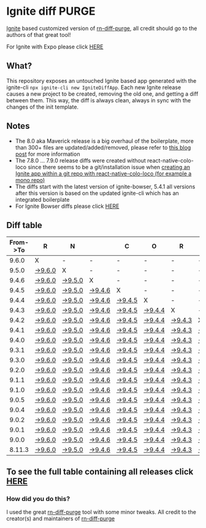 # Ignite diff PURGE

[Ignite](https://github.com/infinitered/ignite) based customized version of [rn-diff-purge](https://github.com/react-native-community/rn-diff-purge/), all credit should go to the authors of that great tool!

For Ignite with Expo please click [HERE](https://github.com/nirre7/ignite-expo-diff-purge)

## What?

This repository exposes an untouched Ignite based app generated with the ignite-cli
`npx ignite-cli new IgniteDiffApp`. Each new Ignite release causes a new project to be created, removing the old one, and getting a diff between them. This way, the diff is always clean, always in sync with the changes of the init template.

## Notes
- The 8.0 aka Maverick release is a big overhaul of the boilerplate, more than 300+ files are updated/added/removed, please refer to [this blog post](https://shift.infinite.red/announcing-ignite-8-0-maverick-fbbdafbb738e) for more information
- The 7.8.0 ... 7.9.0 release diffs were created without react-native-colo-loco since there seems to be a git/installation issue when [creating an Ignite app within a git repo with react-native-colo-loco (for example a mono repo)](https://github.com/infinitered/ignite/issues/1845)
- The diffs start with the latest version of ignite-bowser, 5.4.1 all versions after this version is based on the updated ignite-cli which has an integrated boilerplate
- For Ignite Bowser diffs please click [HERE](https://github.com/nirre7/ignite-bowser-diff-purge)

## Diff table

| From->To | R                                                                                            | N                                                                                            |                                                                                              | C                                                                                            | O                                                                                            | R                                                                                            | E                                                                                            |                                                                                              | T                                                                                            | E                                                                                            | A                                                                                            | M                                                                                            |                                                                                              |                                                                                              |                                                                                              |                                                                                              |                                                                                              |                                                                                              |                                                                                              |     |
| -------- | -------------------------------------------------------------------------------------------- | -------------------------------------------------------------------------------------------- | -------------------------------------------------------------------------------------------- | -------------------------------------------------------------------------------------------- | -------------------------------------------------------------------------------------------- | -------------------------------------------------------------------------------------------- | -------------------------------------------------------------------------------------------- | -------------------------------------------------------------------------------------------- | -------------------------------------------------------------------------------------------- | -------------------------------------------------------------------------------------------- | -------------------------------------------------------------------------------------------- | -------------------------------------------------------------------------------------------- | -------------------------------------------------------------------------------------------- | -------------------------------------------------------------------------------------------- | -------------------------------------------------------------------------------------------- | -------------------------------------------------------------------------------------------- | -------------------------------------------------------------------------------------------- | -------------------------------------------------------------------------------------------- | -------------------------------------------------------------------------------------------- | --- |
| 9.6.0    | X                                                                                            | -                                                                                            | -                                                                                            | -                                                                                            | -                                                                                            | -                                                                                            | -                                                                                            | -                                                                                            | -                                                                                            | -                                                                                            | -                                                                                            | -                                                                                            | -                                                                                            | -                                                                                            | -                                                                                            | -                                                                                            | -                                                                                            | -                                                                                            | -                                                                                            | -   |
| 9.5.0    | [->9.6.0](https://github.com/nirre7/ignite-diff-purge/compare/release/9.5.0..release/9.6.0)  | X                                                                                            | -                                                                                            | -                                                                                            | -                                                                                            | -                                                                                            | -                                                                                            | -                                                                                            | -                                                                                            | -                                                                                            | -                                                                                            | -                                                                                            | -                                                                                            | -                                                                                            | -                                                                                            | -                                                                                            | -                                                                                            | -                                                                                            | -                                                                                            | -   |
| 9.4.6    | [->9.6.0](https://github.com/nirre7/ignite-diff-purge/compare/release/9.4.6..release/9.6.0)  | [->9.5.0](https://github.com/nirre7/ignite-diff-purge/compare/release/9.4.6..release/9.5.0)  | X                                                                                            | -                                                                                            | -                                                                                            | -                                                                                            | -                                                                                            | -                                                                                            | -                                                                                            | -                                                                                            | -                                                                                            | -                                                                                            | -                                                                                            | -                                                                                            | -                                                                                            | -                                                                                            | -                                                                                            | -                                                                                            | -                                                                                            | -   |
| 9.4.5    | [->9.6.0](https://github.com/nirre7/ignite-diff-purge/compare/release/9.4.5..release/9.6.0)  | [->9.5.0](https://github.com/nirre7/ignite-diff-purge/compare/release/9.4.5..release/9.5.0)  | [->9.4.6](https://github.com/nirre7/ignite-diff-purge/compare/release/9.4.5..release/9.4.6)  | X                                                                                            | -                                                                                            | -                                                                                            | -                                                                                            | -                                                                                            | -                                                                                            | -                                                                                            | -                                                                                            | -                                                                                            | -                                                                                            | -                                                                                            | -                                                                                            | -                                                                                            | -                                                                                            | -                                                                                            | -                                                                                            | -   |
| 9.4.4    | [->9.6.0](https://github.com/nirre7/ignite-diff-purge/compare/release/9.4.4..release/9.6.0)  | [->9.5.0](https://github.com/nirre7/ignite-diff-purge/compare/release/9.4.4..release/9.5.0)  | [->9.4.6](https://github.com/nirre7/ignite-diff-purge/compare/release/9.4.4..release/9.4.6)  | [->9.4.5](https://github.com/nirre7/ignite-diff-purge/compare/release/9.4.4..release/9.4.5)  | X                                                                                            | -                                                                                            | -                                                                                            | -                                                                                            | -                                                                                            | -                                                                                            | -                                                                                            | -                                                                                            | -                                                                                            | -                                                                                            | -                                                                                            | -                                                                                            | -                                                                                            | -                                                                                            | -                                                                                            | -   |
| 9.4.3    | [->9.6.0](https://github.com/nirre7/ignite-diff-purge/compare/release/9.4.3..release/9.6.0)  | [->9.5.0](https://github.com/nirre7/ignite-diff-purge/compare/release/9.4.3..release/9.5.0)  | [->9.4.6](https://github.com/nirre7/ignite-diff-purge/compare/release/9.4.3..release/9.4.6)  | [->9.4.5](https://github.com/nirre7/ignite-diff-purge/compare/release/9.4.3..release/9.4.5)  | [->9.4.4](https://github.com/nirre7/ignite-diff-purge/compare/release/9.4.3..release/9.4.4)  | X                                                                                            | -                                                                                            | -                                                                                            | -                                                                                            | -                                                                                            | -                                                                                            | -                                                                                            | -                                                                                            | -                                                                                            | -                                                                                            | -                                                                                            | -                                                                                            | -                                                                                            | -                                                                                            | -   |
| 9.4.2    | [->9.6.0](https://github.com/nirre7/ignite-diff-purge/compare/release/9.4.2..release/9.6.0)  | [->9.5.0](https://github.com/nirre7/ignite-diff-purge/compare/release/9.4.2..release/9.5.0)  | [->9.4.6](https://github.com/nirre7/ignite-diff-purge/compare/release/9.4.2..release/9.4.6)  | [->9.4.5](https://github.com/nirre7/ignite-diff-purge/compare/release/9.4.2..release/9.4.5)  | [->9.4.4](https://github.com/nirre7/ignite-diff-purge/compare/release/9.4.2..release/9.4.4)  | [->9.4.3](https://github.com/nirre7/ignite-diff-purge/compare/release/9.4.2..release/9.4.3)  | X                                                                                            | -                                                                                            | -                                                                                            | -                                                                                            | -                                                                                            | -                                                                                            | -                                                                                            | -                                                                                            | -                                                                                            | -                                                                                            | -                                                                                            | -                                                                                            | -                                                                                            | -   |
| 9.4.1    | [->9.6.0](https://github.com/nirre7/ignite-diff-purge/compare/release/9.4.1..release/9.6.0)  | [->9.5.0](https://github.com/nirre7/ignite-diff-purge/compare/release/9.4.1..release/9.5.0)  | [->9.4.6](https://github.com/nirre7/ignite-diff-purge/compare/release/9.4.1..release/9.4.6)  | [->9.4.5](https://github.com/nirre7/ignite-diff-purge/compare/release/9.4.1..release/9.4.5)  | [->9.4.4](https://github.com/nirre7/ignite-diff-purge/compare/release/9.4.1..release/9.4.4)  | [->9.4.3](https://github.com/nirre7/ignite-diff-purge/compare/release/9.4.1..release/9.4.3)  | [->9.4.2](https://github.com/nirre7/ignite-diff-purge/compare/release/9.4.1..release/9.4.2)  | X                                                                                            | -                                                                                            | -                                                                                            | -                                                                                            | -                                                                                            | -                                                                                            | -                                                                                            | -                                                                                            | -                                                                                            | -                                                                                            | -                                                                                            | -                                                                                            | -   |
| 9.4.0    | [->9.6.0](https://github.com/nirre7/ignite-diff-purge/compare/release/9.4.0..release/9.6.0)  | [->9.5.0](https://github.com/nirre7/ignite-diff-purge/compare/release/9.4.0..release/9.5.0)  | [->9.4.6](https://github.com/nirre7/ignite-diff-purge/compare/release/9.4.0..release/9.4.6)  | [->9.4.5](https://github.com/nirre7/ignite-diff-purge/compare/release/9.4.0..release/9.4.5)  | [->9.4.4](https://github.com/nirre7/ignite-diff-purge/compare/release/9.4.0..release/9.4.4)  | [->9.4.3](https://github.com/nirre7/ignite-diff-purge/compare/release/9.4.0..release/9.4.3)  | [->9.4.2](https://github.com/nirre7/ignite-diff-purge/compare/release/9.4.0..release/9.4.2)  | [->9.4.1](https://github.com/nirre7/ignite-diff-purge/compare/release/9.4.0..release/9.4.1)  | X                                                                                            | -                                                                                            | -                                                                                            | -                                                                                            | -                                                                                            | -                                                                                            | -                                                                                            | -                                                                                            | -                                                                                            | -                                                                                            | -                                                                                            | -   |
| 9.3.1    | [->9.6.0](https://github.com/nirre7/ignite-diff-purge/compare/release/9.3.1..release/9.6.0)  | [->9.5.0](https://github.com/nirre7/ignite-diff-purge/compare/release/9.3.1..release/9.5.0)  | [->9.4.6](https://github.com/nirre7/ignite-diff-purge/compare/release/9.3.1..release/9.4.6)  | [->9.4.5](https://github.com/nirre7/ignite-diff-purge/compare/release/9.3.1..release/9.4.5)  | [->9.4.4](https://github.com/nirre7/ignite-diff-purge/compare/release/9.3.1..release/9.4.4)  | [->9.4.3](https://github.com/nirre7/ignite-diff-purge/compare/release/9.3.1..release/9.4.3)  | [->9.4.2](https://github.com/nirre7/ignite-diff-purge/compare/release/9.3.1..release/9.4.2)  | [->9.4.1](https://github.com/nirre7/ignite-diff-purge/compare/release/9.3.1..release/9.4.1)  | [->9.4.0](https://github.com/nirre7/ignite-diff-purge/compare/release/9.3.1..release/9.4.0)  | X                                                                                            | -                                                                                            | -                                                                                            | -                                                                                            | -                                                                                            | -                                                                                            | -                                                                                            | -                                                                                            | -                                                                                            | -                                                                                            | -   |
| 9.3.0    | [->9.6.0](https://github.com/nirre7/ignite-diff-purge/compare/release/9.3.0..release/9.6.0)  | [->9.5.0](https://github.com/nirre7/ignite-diff-purge/compare/release/9.3.0..release/9.5.0)  | [->9.4.6](https://github.com/nirre7/ignite-diff-purge/compare/release/9.3.0..release/9.4.6)  | [->9.4.5](https://github.com/nirre7/ignite-diff-purge/compare/release/9.3.0..release/9.4.5)  | [->9.4.4](https://github.com/nirre7/ignite-diff-purge/compare/release/9.3.0..release/9.4.4)  | [->9.4.3](https://github.com/nirre7/ignite-diff-purge/compare/release/9.3.0..release/9.4.3)  | [->9.4.2](https://github.com/nirre7/ignite-diff-purge/compare/release/9.3.0..release/9.4.2)  | [->9.4.1](https://github.com/nirre7/ignite-diff-purge/compare/release/9.3.0..release/9.4.1)  | [->9.4.0](https://github.com/nirre7/ignite-diff-purge/compare/release/9.3.0..release/9.4.0)  | [->9.3.1](https://github.com/nirre7/ignite-diff-purge/compare/release/9.3.0..release/9.3.1)  | X                                                                                            | -                                                                                            | -                                                                                            | -                                                                                            | -                                                                                            | -                                                                                            | -                                                                                            | -                                                                                            | -                                                                                            | -   |
| 9.2.0    | [->9.6.0](https://github.com/nirre7/ignite-diff-purge/compare/release/9.2.0..release/9.6.0)  | [->9.5.0](https://github.com/nirre7/ignite-diff-purge/compare/release/9.2.0..release/9.5.0)  | [->9.4.6](https://github.com/nirre7/ignite-diff-purge/compare/release/9.2.0..release/9.4.6)  | [->9.4.5](https://github.com/nirre7/ignite-diff-purge/compare/release/9.2.0..release/9.4.5)  | [->9.4.4](https://github.com/nirre7/ignite-diff-purge/compare/release/9.2.0..release/9.4.4)  | [->9.4.3](https://github.com/nirre7/ignite-diff-purge/compare/release/9.2.0..release/9.4.3)  | [->9.4.2](https://github.com/nirre7/ignite-diff-purge/compare/release/9.2.0..release/9.4.2)  | [->9.4.1](https://github.com/nirre7/ignite-diff-purge/compare/release/9.2.0..release/9.4.1)  | [->9.4.0](https://github.com/nirre7/ignite-diff-purge/compare/release/9.2.0..release/9.4.0)  | [->9.3.1](https://github.com/nirre7/ignite-diff-purge/compare/release/9.2.0..release/9.3.1)  | [->9.3.0](https://github.com/nirre7/ignite-diff-purge/compare/release/9.2.0..release/9.3.0)  | X                                                                                            | -                                                                                            | -                                                                                            | -                                                                                            | -                                                                                            | -                                                                                            | -                                                                                            | -                                                                                            | -   |
| 9.1.1    | [->9.6.0](https://github.com/nirre7/ignite-diff-purge/compare/release/9.1.1..release/9.6.0)  | [->9.5.0](https://github.com/nirre7/ignite-diff-purge/compare/release/9.1.1..release/9.5.0)  | [->9.4.6](https://github.com/nirre7/ignite-diff-purge/compare/release/9.1.1..release/9.4.6)  | [->9.4.5](https://github.com/nirre7/ignite-diff-purge/compare/release/9.1.1..release/9.4.5)  | [->9.4.4](https://github.com/nirre7/ignite-diff-purge/compare/release/9.1.1..release/9.4.4)  | [->9.4.3](https://github.com/nirre7/ignite-diff-purge/compare/release/9.1.1..release/9.4.3)  | [->9.4.2](https://github.com/nirre7/ignite-diff-purge/compare/release/9.1.1..release/9.4.2)  | [->9.4.1](https://github.com/nirre7/ignite-diff-purge/compare/release/9.1.1..release/9.4.1)  | [->9.4.0](https://github.com/nirre7/ignite-diff-purge/compare/release/9.1.1..release/9.4.0)  | [->9.3.1](https://github.com/nirre7/ignite-diff-purge/compare/release/9.1.1..release/9.3.1)  | [->9.3.0](https://github.com/nirre7/ignite-diff-purge/compare/release/9.1.1..release/9.3.0)  | [->9.2.0](https://github.com/nirre7/ignite-diff-purge/compare/release/9.1.1..release/9.2.0)  | X                                                                                            | -                                                                                            | -                                                                                            | -                                                                                            | -                                                                                            | -                                                                                            | -                                                                                            | -   |
| 9.1.0    | [->9.6.0](https://github.com/nirre7/ignite-diff-purge/compare/release/9.1.0..release/9.6.0)  | [->9.5.0](https://github.com/nirre7/ignite-diff-purge/compare/release/9.1.0..release/9.5.0)  | [->9.4.6](https://github.com/nirre7/ignite-diff-purge/compare/release/9.1.0..release/9.4.6)  | [->9.4.5](https://github.com/nirre7/ignite-diff-purge/compare/release/9.1.0..release/9.4.5)  | [->9.4.4](https://github.com/nirre7/ignite-diff-purge/compare/release/9.1.0..release/9.4.4)  | [->9.4.3](https://github.com/nirre7/ignite-diff-purge/compare/release/9.1.0..release/9.4.3)  | [->9.4.2](https://github.com/nirre7/ignite-diff-purge/compare/release/9.1.0..release/9.4.2)  | [->9.4.1](https://github.com/nirre7/ignite-diff-purge/compare/release/9.1.0..release/9.4.1)  | [->9.4.0](https://github.com/nirre7/ignite-diff-purge/compare/release/9.1.0..release/9.4.0)  | [->9.3.1](https://github.com/nirre7/ignite-diff-purge/compare/release/9.1.0..release/9.3.1)  | [->9.3.0](https://github.com/nirre7/ignite-diff-purge/compare/release/9.1.0..release/9.3.0)  | [->9.2.0](https://github.com/nirre7/ignite-diff-purge/compare/release/9.1.0..release/9.2.0)  | [->9.1.1](https://github.com/nirre7/ignite-diff-purge/compare/release/9.1.0..release/9.1.1)  | X                                                                                            | -                                                                                            | -                                                                                            | -                                                                                            | -                                                                                            | -                                                                                            | -   |
| 9.0.5    | [->9.6.0](https://github.com/nirre7/ignite-diff-purge/compare/release/9.0.5..release/9.6.0)  | [->9.5.0](https://github.com/nirre7/ignite-diff-purge/compare/release/9.0.5..release/9.5.0)  | [->9.4.6](https://github.com/nirre7/ignite-diff-purge/compare/release/9.0.5..release/9.4.6)  | [->9.4.5](https://github.com/nirre7/ignite-diff-purge/compare/release/9.0.5..release/9.4.5)  | [->9.4.4](https://github.com/nirre7/ignite-diff-purge/compare/release/9.0.5..release/9.4.4)  | [->9.4.3](https://github.com/nirre7/ignite-diff-purge/compare/release/9.0.5..release/9.4.3)  | [->9.4.2](https://github.com/nirre7/ignite-diff-purge/compare/release/9.0.5..release/9.4.2)  | [->9.4.1](https://github.com/nirre7/ignite-diff-purge/compare/release/9.0.5..release/9.4.1)  | [->9.4.0](https://github.com/nirre7/ignite-diff-purge/compare/release/9.0.5..release/9.4.0)  | [->9.3.1](https://github.com/nirre7/ignite-diff-purge/compare/release/9.0.5..release/9.3.1)  | [->9.3.0](https://github.com/nirre7/ignite-diff-purge/compare/release/9.0.5..release/9.3.0)  | [->9.2.0](https://github.com/nirre7/ignite-diff-purge/compare/release/9.0.5..release/9.2.0)  | [->9.1.1](https://github.com/nirre7/ignite-diff-purge/compare/release/9.0.5..release/9.1.1)  | [->9.1.0](https://github.com/nirre7/ignite-diff-purge/compare/release/9.0.5..release/9.1.0)  | X                                                                                            | -                                                                                            | -                                                                                            | -                                                                                            | -                                                                                            | -   |
| 9.0.4    | [->9.6.0](https://github.com/nirre7/ignite-diff-purge/compare/release/9.0.4..release/9.6.0)  | [->9.5.0](https://github.com/nirre7/ignite-diff-purge/compare/release/9.0.4..release/9.5.0)  | [->9.4.6](https://github.com/nirre7/ignite-diff-purge/compare/release/9.0.4..release/9.4.6)  | [->9.4.5](https://github.com/nirre7/ignite-diff-purge/compare/release/9.0.4..release/9.4.5)  | [->9.4.4](https://github.com/nirre7/ignite-diff-purge/compare/release/9.0.4..release/9.4.4)  | [->9.4.3](https://github.com/nirre7/ignite-diff-purge/compare/release/9.0.4..release/9.4.3)  | [->9.4.2](https://github.com/nirre7/ignite-diff-purge/compare/release/9.0.4..release/9.4.2)  | [->9.4.1](https://github.com/nirre7/ignite-diff-purge/compare/release/9.0.4..release/9.4.1)  | [->9.4.0](https://github.com/nirre7/ignite-diff-purge/compare/release/9.0.4..release/9.4.0)  | [->9.3.1](https://github.com/nirre7/ignite-diff-purge/compare/release/9.0.4..release/9.3.1)  | [->9.3.0](https://github.com/nirre7/ignite-diff-purge/compare/release/9.0.4..release/9.3.0)  | [->9.2.0](https://github.com/nirre7/ignite-diff-purge/compare/release/9.0.4..release/9.2.0)  | [->9.1.1](https://github.com/nirre7/ignite-diff-purge/compare/release/9.0.4..release/9.1.1)  | [->9.1.0](https://github.com/nirre7/ignite-diff-purge/compare/release/9.0.4..release/9.1.0)  | [->9.0.5](https://github.com/nirre7/ignite-diff-purge/compare/release/9.0.4..release/9.0.5)  | X                                                                                            | -                                                                                            | -                                                                                            | -                                                                                            | -   |
| 9.0.2    | [->9.6.0](https://github.com/nirre7/ignite-diff-purge/compare/release/9.0.2..release/9.6.0)  | [->9.5.0](https://github.com/nirre7/ignite-diff-purge/compare/release/9.0.2..release/9.5.0)  | [->9.4.6](https://github.com/nirre7/ignite-diff-purge/compare/release/9.0.2..release/9.4.6)  | [->9.4.5](https://github.com/nirre7/ignite-diff-purge/compare/release/9.0.2..release/9.4.5)  | [->9.4.4](https://github.com/nirre7/ignite-diff-purge/compare/release/9.0.2..release/9.4.4)  | [->9.4.3](https://github.com/nirre7/ignite-diff-purge/compare/release/9.0.2..release/9.4.3)  | [->9.4.2](https://github.com/nirre7/ignite-diff-purge/compare/release/9.0.2..release/9.4.2)  | [->9.4.1](https://github.com/nirre7/ignite-diff-purge/compare/release/9.0.2..release/9.4.1)  | [->9.4.0](https://github.com/nirre7/ignite-diff-purge/compare/release/9.0.2..release/9.4.0)  | [->9.3.1](https://github.com/nirre7/ignite-diff-purge/compare/release/9.0.2..release/9.3.1)  | [->9.3.0](https://github.com/nirre7/ignite-diff-purge/compare/release/9.0.2..release/9.3.0)  | [->9.2.0](https://github.com/nirre7/ignite-diff-purge/compare/release/9.0.2..release/9.2.0)  | [->9.1.1](https://github.com/nirre7/ignite-diff-purge/compare/release/9.0.2..release/9.1.1)  | [->9.1.0](https://github.com/nirre7/ignite-diff-purge/compare/release/9.0.2..release/9.1.0)  | [->9.0.5](https://github.com/nirre7/ignite-diff-purge/compare/release/9.0.2..release/9.0.5)  | [->9.0.4](https://github.com/nirre7/ignite-diff-purge/compare/release/9.0.2..release/9.0.4)  | X                                                                                            | -                                                                                            | -                                                                                            | -   |
| 9.0.1    | [->9.6.0](https://github.com/nirre7/ignite-diff-purge/compare/release/9.0.1..release/9.6.0)  | [->9.5.0](https://github.com/nirre7/ignite-diff-purge/compare/release/9.0.1..release/9.5.0)  | [->9.4.6](https://github.com/nirre7/ignite-diff-purge/compare/release/9.0.1..release/9.4.6)  | [->9.4.5](https://github.com/nirre7/ignite-diff-purge/compare/release/9.0.1..release/9.4.5)  | [->9.4.4](https://github.com/nirre7/ignite-diff-purge/compare/release/9.0.1..release/9.4.4)  | [->9.4.3](https://github.com/nirre7/ignite-diff-purge/compare/release/9.0.1..release/9.4.3)  | [->9.4.2](https://github.com/nirre7/ignite-diff-purge/compare/release/9.0.1..release/9.4.2)  | [->9.4.1](https://github.com/nirre7/ignite-diff-purge/compare/release/9.0.1..release/9.4.1)  | [->9.4.0](https://github.com/nirre7/ignite-diff-purge/compare/release/9.0.1..release/9.4.0)  | [->9.3.1](https://github.com/nirre7/ignite-diff-purge/compare/release/9.0.1..release/9.3.1)  | [->9.3.0](https://github.com/nirre7/ignite-diff-purge/compare/release/9.0.1..release/9.3.0)  | [->9.2.0](https://github.com/nirre7/ignite-diff-purge/compare/release/9.0.1..release/9.2.0)  | [->9.1.1](https://github.com/nirre7/ignite-diff-purge/compare/release/9.0.1..release/9.1.1)  | [->9.1.0](https://github.com/nirre7/ignite-diff-purge/compare/release/9.0.1..release/9.1.0)  | [->9.0.5](https://github.com/nirre7/ignite-diff-purge/compare/release/9.0.1..release/9.0.5)  | [->9.0.4](https://github.com/nirre7/ignite-diff-purge/compare/release/9.0.1..release/9.0.4)  | [->9.0.2](https://github.com/nirre7/ignite-diff-purge/compare/release/9.0.1..release/9.0.2)  | X                                                                                            | -                                                                                            | -   |
| 9.0.0    | [->9.6.0](https://github.com/nirre7/ignite-diff-purge/compare/release/9.0.0..release/9.6.0)  | [->9.5.0](https://github.com/nirre7/ignite-diff-purge/compare/release/9.0.0..release/9.5.0)  | [->9.4.6](https://github.com/nirre7/ignite-diff-purge/compare/release/9.0.0..release/9.4.6)  | [->9.4.5](https://github.com/nirre7/ignite-diff-purge/compare/release/9.0.0..release/9.4.5)  | [->9.4.4](https://github.com/nirre7/ignite-diff-purge/compare/release/9.0.0..release/9.4.4)  | [->9.4.3](https://github.com/nirre7/ignite-diff-purge/compare/release/9.0.0..release/9.4.3)  | [->9.4.2](https://github.com/nirre7/ignite-diff-purge/compare/release/9.0.0..release/9.4.2)  | [->9.4.1](https://github.com/nirre7/ignite-diff-purge/compare/release/9.0.0..release/9.4.1)  | [->9.4.0](https://github.com/nirre7/ignite-diff-purge/compare/release/9.0.0..release/9.4.0)  | [->9.3.1](https://github.com/nirre7/ignite-diff-purge/compare/release/9.0.0..release/9.3.1)  | [->9.3.0](https://github.com/nirre7/ignite-diff-purge/compare/release/9.0.0..release/9.3.0)  | [->9.2.0](https://github.com/nirre7/ignite-diff-purge/compare/release/9.0.0..release/9.2.0)  | [->9.1.1](https://github.com/nirre7/ignite-diff-purge/compare/release/9.0.0..release/9.1.1)  | [->9.1.0](https://github.com/nirre7/ignite-diff-purge/compare/release/9.0.0..release/9.1.0)  | [->9.0.5](https://github.com/nirre7/ignite-diff-purge/compare/release/9.0.0..release/9.0.5)  | [->9.0.4](https://github.com/nirre7/ignite-diff-purge/compare/release/9.0.0..release/9.0.4)  | [->9.0.2](https://github.com/nirre7/ignite-diff-purge/compare/release/9.0.0..release/9.0.2)  | [->9.0.1](https://github.com/nirre7/ignite-diff-purge/compare/release/9.0.0..release/9.0.1)  | X                                                                                            | -   |
| 8.11.3   | [->9.6.0](https://github.com/nirre7/ignite-diff-purge/compare/release/8.11.3..release/9.6.0) | [->9.5.0](https://github.com/nirre7/ignite-diff-purge/compare/release/8.11.3..release/9.5.0) | [->9.4.6](https://github.com/nirre7/ignite-diff-purge/compare/release/8.11.3..release/9.4.6) | [->9.4.5](https://github.com/nirre7/ignite-diff-purge/compare/release/8.11.3..release/9.4.5) | [->9.4.4](https://github.com/nirre7/ignite-diff-purge/compare/release/8.11.3..release/9.4.4) | [->9.4.3](https://github.com/nirre7/ignite-diff-purge/compare/release/8.11.3..release/9.4.3) | [->9.4.2](https://github.com/nirre7/ignite-diff-purge/compare/release/8.11.3..release/9.4.2) | [->9.4.1](https://github.com/nirre7/ignite-diff-purge/compare/release/8.11.3..release/9.4.1) | [->9.4.0](https://github.com/nirre7/ignite-diff-purge/compare/release/8.11.3..release/9.4.0) | [->9.3.1](https://github.com/nirre7/ignite-diff-purge/compare/release/8.11.3..release/9.3.1) | [->9.3.0](https://github.com/nirre7/ignite-diff-purge/compare/release/8.11.3..release/9.3.0) | [->9.2.0](https://github.com/nirre7/ignite-diff-purge/compare/release/8.11.3..release/9.2.0) | [->9.1.1](https://github.com/nirre7/ignite-diff-purge/compare/release/8.11.3..release/9.1.1) | [->9.1.0](https://github.com/nirre7/ignite-diff-purge/compare/release/8.11.3..release/9.1.0) | [->9.0.5](https://github.com/nirre7/ignite-diff-purge/compare/release/8.11.3..release/9.0.5) | [->9.0.4](https://github.com/nirre7/ignite-diff-purge/compare/release/8.11.3..release/9.0.4) | [->9.0.2](https://github.com/nirre7/ignite-diff-purge/compare/release/8.11.3..release/9.0.2) | [->9.0.1](https://github.com/nirre7/ignite-diff-purge/compare/release/8.11.3..release/9.0.1) | [->9.0.0](https://github.com/nirre7/ignite-diff-purge/compare/release/8.11.3..release/9.0.0) | X   |

## To see the full table containing all releases click [HERE](https://nirre7.github.io/ignite-diff-purge/)

### How did you do this?

I used the great [rn-diff-purge](https://github.com/react-native-community/rn-diff-purge/) tool with some minor tweaks.
All credit to the creator(s) and maintainers of [rn-diff-purge](https://github.com/react-native-community/rn-diff-purge/)

